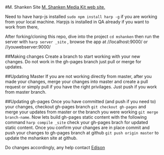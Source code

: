 #M. Shanken Site
[M. Shanken Media Kit web site.](http://www.mshanken.com)

Need to have harp-js installed ```sudo npm install harp -g``` if you are working from your local machine. Harpjs is installed in QA already if you want to work from there,

After forking/cloning this repo, dive into the project ```cd mshanken``` then run the server with ```harp server _site``` , browse the app at //localhost:9000/ or //youwebserver:9000/

##Making changes
Create a branch to start working with your new changes. Do not work in the gh-pages branch just pull or merge for updates.

##Updating Master
If you are not working directly from master, after you made your changes, merge your changes into master and create a pull request or simply pull if you have the right privilages. Just push if you work from master branch.

##Updating gh-pages
Once you have committed (and push if you need to) your changes, checkout gh-pages branch ```git checkout gh-pages``` and merge your updates from master or the branch you were working ```git merge branch-name```. Now lets build gh-pages static content with the following command ```harp compile _site``` check your gh-pages brach for updated static content. Once you confirm your changes are in place commit and push your changes to gh-pages branch at github ```git push origin master``` to update the mshanken site at github.


Do changes accordingly, any help contact [Edison](mailto:eleon@mshanken.com)
